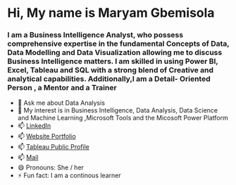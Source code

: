 # Hi, My name is Maryam Gbemisola

### I am a Business Intelligence Analyst, who possess comprehensive expertise in the fundamental Concepts of Data, Data Modelling and Data Visualization allowing me to discuss Business Intelligence matters. I am skilled in using Power BI, Excel, Tableau and SQL with a strong blend of Creative and analytical capabilities. Additionally,I am a Detail- Oriented Person , a Mentor and a Trainer

* 💬 Ask me about Data Analysis
* 💬 My interest is in Business Intelligence, Data Analysis, Data Science and Machine Learning ,Microsoft Tools and the Micosoft Power Platform
* 📫 [LinkedIn](https://www.linkedin.com/in/maryamgbemisola/)
* 📫 [Website Portfolio](https://sites.google.com/view/maryam-gbemisola)
* 📫 [Tableau Public Profile](https://public.tableau.com/app/profile/maryam.gbemisola/vizzes)
* 📫 [Mail](maryamgbemisolabusinessanalyst@gmail.com)
* 😄 Pronouns: She / her
* ⚡ Fun fact: I am a continous learner

